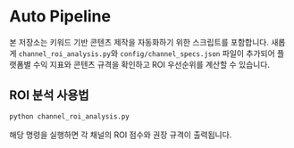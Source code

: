 # Auto Pipeline

본 저장소는 키워드 기반 콘텐츠 제작을 자동화하기 위한 스크립트를 포함합니다. 
새롭게 `channel_roi_analysis.py`와 `config/channel_specs.json` 파일이 추가되어 
플랫폼별 수익 지표와 콘텐츠 규격을 확인하고 ROI 우선순위를 계산할 수 있습니다.

## ROI 분석 사용법
```bash
python channel_roi_analysis.py
```
해당 명령을 실행하면 각 채널의 ROI 점수와 권장 규격이 출력됩니다.
